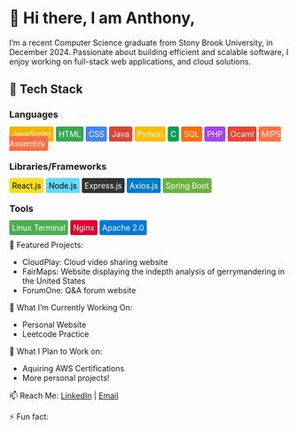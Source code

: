 # 👋 Hi there, I am Anthony,
I’m a recent Computer Science graduate from Stony Brook University, in December 2024. Passionate about building efficient and scalable software, I enjoy working on full-stack web applications, and cloud solutions.

<h2>🔧 Tech Stack</h2>
<h3>Languages</h3>
<span style="background-color:#f4b400; color: white; padding: 5px; border-radius: 3px;">JavaScript</span>
<span style="background-color:#34a853; color: white; padding: 5px; border-radius: 3px;">HTML</span>
<span style="background-color:#4285f4; color: white; padding: 5px; border-radius: 3px;">CSS</span>
<span style="background-color:#db4437; color: white; padding: 5px; border-radius: 3px;">Java</span>
<span style="background-color:#fbbc05; color: white; padding: 5px; border-radius: 3px;">Python</span>
<span style="background-color:#0f9d58; color: white; padding: 5px; border-radius: 3px;">C</span>
<span style="background-color:#ff6d00; color: white; padding: 5px; border-radius: 3px;">SQL</span>
<span style="background-color:#a142f4; color: white; padding: 5px; border-radius: 3px;">PHP</span>
<span style="background-color:#ea4335; color: white; padding: 5px; border-radius: 3px;">Ocaml</span>
<span style="background-color:#ff7043; color: white; padding: 5px; border-radius: 3px;">MIPS Assembly</span>

<h3>Libraries/Frameworks</h3>
<span style="background-color:#f7df1e; color: black; padding: 5px; border-radius: 3px;">React.js</span>
<span style="background-color:#61dafb; color: black; padding: 5px; border-radius: 3px;">Node.js</span>
<span style="background-color:#333333; color: white; padding: 5px; border-radius: 3px;">Express.js</span>
<span style="background-color:#007ACC; color: white; padding: 5px; border-radius: 3px;">Axios.js</span>
<span style="background-color:#6DB33F; color: white; padding: 5px; border-radius: 3px;">Spring Boot</span>
<!-- Add similar styling for other libraries/frameworks -->

<h3>Tools</h3>
<span style="background-color:#4CAF50; color: white; padding: 5px; border-radius: 3px;">Linux Terminal</span>
<span style="background-color:#DD0031; color: white; padding: 5px; border-radius: 3px;">Nginx</span>
<span style="background-color:#0078D7; color: white; padding: 5px; border-radius: 3px;">Apache 2.0</span>
<!-- Add similar styling for other tools -->


📂 Featured Projects:
- CloudPlay: Cloud video sharing website
- FairMaps: Website displaying the indepth analysis of gerrymandering in the United States
- ForumOne: Q&A forum website

🌟 What I’m Currently Working On:
- Personal Website
- Leetcode Practice

🔭 What I Plan to Work on:
- Aquiring AWS Certifications
- More personal projects!

📫 Reach Me:
[LinkedIn](www.linkedin.com/in/anthonyzhu7) | [Email](anthonyzhu7@gmail.com)

⚡ Fun fact:

<!--
**anthonyz77/anthonyz77** is a ✨ _special_ ✨ repository because its `README.md` (this file) appears on your GitHub profile.

Here are some ideas to get you started:

- 🔭 I’m currently working on ...
- 🌱 I’m currently learning ...
- 👯 I’m looking to collaborate on ...
- 🤔 I’m looking for help with ...
- 💬 Ask me about ...
- 📫 How to reach me: ...
- 😄 Pronouns: ...
- ⚡ Fun fact: ...
-->
